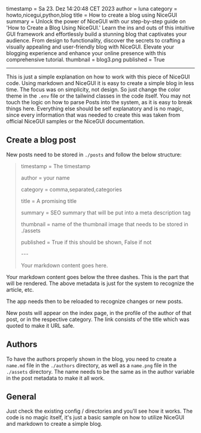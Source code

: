 timestamp = Sa 23. Dez 14:20:48 CET 2023
author = luna
category = howto,nicegui,python,blog
title = How to create a blog using NiceGUI
summary = Unlock the power of NiceGUI with our step-by-step guide on 'How to Create a Blog Using NiceGUI.' Learn the ins and outs of this intuitive GUI framework and effortlessly build a stunning blog that captivates your audience. From design to functionality, discover the secrets to crafting a visually appealing and user-friendly blog with NiceGUI. Elevate your blogging experience and enhance your online presence with this comprehensive tutorial.
thumbnail = blog3.png
published = True

---

This is just a simple explanation on how to work with this piece of NiceGUI code. Using markdown and NiceGUI it is easy to create a simple blog in less time. The focus was on simplicity, not design. So just change the color theme in the `.env` file or the tailwind classes in the code itself. You may not touch the logic on how to parse Posts into the system, as it is easy to break things here. Everything else should be self explanatory and is no magic, since every information that was needed to create this was taken from official NiceGUI samples or the NiceGUI documentation.

## Create a blog post

New posts need to be stored in `./posts` and follow the below structure:

> timestamp = The timestamp
>
> author = your name
>
> category = comma,separated,categories
>
> title = A promising title
>
> summary = SEO summary that will be put into a meta description tag
>
> thumbnail = name of the thumbnail image that needs to be stored in ./assets
>
> published = True if this should be shown, False if not
>
> 
> \-\-\-
>
> 
> Your markdown content goes here.

Your markdown content goes below the three dashes. This is the part that will be rendered. The above metadata is just for the system to recognize the article, etc.

The app needs then to be reloaded to recognize changes or new posts.

New posts will appear on the index page, in the profile of the author of that post, or in the respective category. The link consists of the title which was quoted to make it URL safe.

## Authors
To have the authors properly shown in the blog, you need to create a `name.md` file in the `./authors` directory, as well as a `name.png` file in the `./assets` directory. The name needs to be the same as in the author variable in the post metadata to make it all work.


## General
Just check the existing config / directories and you'll see how it works. The code is no magic itself, it's just a basic sample on how to utilize NiceGUI and markdown to create a simple blog.